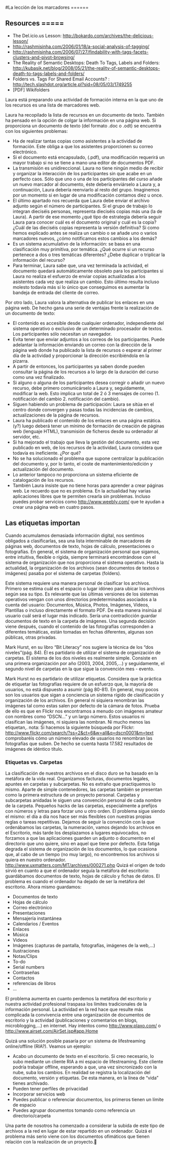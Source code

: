 #La lección de los marcadores ======

## Resources =====
  * The Del.icio.us Lesson: http://bokardo.com/archives/the-delicious-lesson/
  * http://rashmisinha.com/2006/01/18/a-social-analysis-of-tagging/
  * http://rashmisinha.com/2006/07/27/findability-with-tags-facets-clusters-and-pivot-browsing/
  * The Reality of Semantic Desktops: Death To Tags, Labels and Folders: http://kubasik.net/blog/2008/05/21/the-reality-of-semantic-desktops-death-to-tags-labels-and-folders/
  * Folders vs. Tags For Shared Email Accounts? : http://tech.slashdot.org/article.pl?sid=08/05/03/1749255
  * [PDF] Wikifolders


Laura está preparando una actividad de formación interna en la que uno de los recursos es una lista de marcadores web. 

Laura ha recopilado la lista de recursos en un documento de texto. También ha pensado en la opción de colgar la información en una página web. Si proporciona un documento de texto (del formato .doc o .odt) se encuentra con los siguientes problemas:

* Ha de realizar tantas copias como asistentes a la actividad de formación. Este obliga a que los asistentes proporcionen su correo electrónico.
* Si el documento está encapsulado, (.pdf), una modificación requerirá un mayor trabajo si no se tiene a mano una editor de documentos PDF.
* La transmisión es unidireccional. Laura no tiene ningún medio de recibir y organizar la interacción de los participantes sin que acabe en un perfecto caos. Sólo que uno o una de los participantes del curso añade un nuevo marcador al documento, éste debería enviárselo a Laura y, a continuación, Laura debería reenviarlo al resto del grupo. Imaginemos por un momento si en lugar de una modificación contamos diez u once.
* El último apartado nos recuerda que Laura debe enviar el archivo adjunto según el número de participantes. Si el grupo de trabajo lo integran dieciséis personas, representa dieciséis copias más una (la de Laura). A partir de ese momento ¿qué tipo de estrategia debería seguir Laura para conocer cuál es el documento original y cuál es la copia? ¿Cuál de las dieciséis copias representa la versión definitiva? Si como hemos explicado antes se realiza un cambio o se añade uno o varios marcadores nuevos, ¿cómo notificamos estos cambios a los demás?
* Es un sistema acumulativo de la información: se basa en una clasificación muy primitiva, por temática. ¿Qué ocurre si un recurso pertenece a dos o tres temáticas diferentes? ¿Debe duplicar o triplicar la información del recurso?
* Para terminar, Laura sabe que, una vez terminada la actividad, el documento quedará automáticamente obsoleto para los participantes si Laura no realiza el esfuerzo de enviar copias actualizadas a los asistentes cada vez que realiza un cambio. Esto último resulta incluso molesto todavía más si lo único que conseguimos es aumentar la bandeja de entrada del cliente de correo.

Por otro lado, Laura valora la alternativa de publicar los enlaces en una página web. De hecho gana una serie de ventajas frente la realización de un documento de texto:

* El contenido es accesible desde cualquier ordenador, independiente del sistema operativo o exclusivo de un determinado procesador de textos. Los participantes sólo necesitan un navegador.
* Evita tener que enviar adjuntos a los correos de los participantes. Puede adelantar la información enviando un correo con la dirección de la página web donde ha publicado la lista de recursos o esperar al primer día de la actividad y proporcionar la dirección escribiéndola en la pizarra.
* A partir de entonces, los participantes ya saben donde pueden consultar la página de los recursos a lo largo de la duración del curso como una vez finalizado.
* Si alguno o alguna de los participantes desea corregir o añadir un nuevo recurso, debe primero comunicárselo a Laura y, seguidamente, modificar la web. Esto implica un total de 2 ó 3 mensajes de correo (1. notificación del cambio 2. notificación del cambio). 
* Siguen habiendo un problema de participación: Laura se sitúa en el centro donde convergen y pasas todas las incidencias de cambios, actualizaciones de la página de recursos. 
* Laura ha publicado el contenido de los enlaces en una página estática.(y?) luego deberá tener un mínimo de formación de creación de páginas web (lenguaje HTML), transmisión de ficheros desde su ordenador al servidor, etc.
* Si ha mejorado el trabajo que lleva la gestión del documento, esta vez publicado en web, de los recursos de la actividad, Laura considera que todavía es ineficiente. ¿Por qué?
* No se ha solucionado el problema que supone centralizar la publicación del documento y, por lo tanto, el coste de mantenimiento/edición y actualización del documento.
* Lo anterior tampoco no proporciona un sistema eficiente de catalogación de los recursos.
* También Laura insiste que no tiene horas para aprender a crear páginas web. Le recuerdo que no es problema. En la actualidad hay varias aplicaciones libres que te permiten crearla sin problemas. Incluso puedes probar servicios como http://www.weebly.com/ que te ayudan a crear una página web en cuatro pasos.

## Las etiquetas importan 

Cuando acumulamos demasiada información digital, nos sentimos obligados a clasificarlas, sea una lista interminable de marcadores de páginas web, documentos de texto, hojas de cálculo, presentaciones o fotografías. En general, el sistema de organización personal que sigamos, entre intuitiva, flexible o rígida, siempre terminará encontrándose con el sistema de organización que nos proporciona el sistema operativo. Hasta la actualidad, la organización de los archivos (sean documentos de textos o imágenes) pasaba por el sistema de carpetas (folders).

Este sistema requiere una manera personal de clasificar los archivos. Primero se estima cuál es el espacio o lugar idóneo para ubicar los archivos según sea su tipo. Es relevante que las últimas versiones de los sistemas operativos vengan con unos directorios predeterminados asociados a la cuenta del usuario: Documentos, Música, Photos, Imágenes, Videos, Plantillas o incluso directamente el formato PDF. De esta manera insinúa al usuario cuál será el lugar más indicado. Sería una contradicción guardar documentos de texto en la carpeta de imágenes. Una segunda decisión viene después, cuando el contenido de las fotografías corresponden a diferentes temáticas, están tomadas en fechas diferentes, algunas son públicas, otras privadas.

Mark Hurst, en su libro “Bit Literacy” nos sugiere la técnica de los “dos niveles”(pág. 84). Él es partidario de utilizar el sistema de organización de carpetas. El sistema de los dos niveles es realmente simple. Consiste en una primera organización por año (2003, 2004, 2005,…) y seguidamente, el segundo nivel de carpetas en la que sigue la convención mes - evento.

Mark Hurst no es partidario de utilizar etiquetas. Considera que la práctica de etiquetar las fotografías requiere de un esfuerzo que, la mayoría de usuarios, no está dispuesto a asumir (pág 80-81). En general, muy pocos son los usuarios que sigan a conciencia un sistema rígido de clasificación y organización de los archivos. En general ni siquiera renombran las imágenes tal como estas salen por defecto de la cámara de fotos. Prueba de ello es que en Flickr nos encontramos a menudo con imágenes amateur con nombres como “DSCN…” y un largo número. Estos usuarios ni clasifican las imágenes, ni siquiera las nombran. Ni mucho menos las etiquetan,.
nota: Si hacemos la siguiente búsqueda por Flickr: http://www.flickr.com/search/?ss=2&ct=6&w=all&q=dscn0001&m=text comprobaréis cómo un número elevado de usuarios no renombran las fotografías que suben. De hecho se cuenta hasta 17.582 resultados de imágenes de idéntico título.

### Etiquetas vs. Carpetas 

La clasificación de nuestros archivos en el disco duro se ha basado en la metáfora de la vida real. Organizamos facturas, documentos legales, apuntes en carpetas y subcarpetas. No es extraño que practiquemos lo mismo. Aparte de simple contenedores, las carpetas también se presentan como la primera estructura de un proyecto personal. Carpetas y subcarpetas anidadas le siguen una convención personal de cada nombre de la carpeta. Pequeños hacks de las carpetas, especialmente a prefijos con números y letras para forzar uno u otro orden.
El problema sigue siendo el mismo: el día a día nos hace ser más flexibles con nuestras propias reglas o tareas repetitivas. Dejamos de seguir la convención con la que ordenábamos las carpetas, la numeración, vamos dejando los archivos en el Escritorio, más tarde los desplazamos a lugares equivocados, no forzamos a que las aplicaciones guarden un adjunto o documento en el directorio que uno quiere, sino en aquel que tiene por defecto. Esta fatiga degrada el sistema de organización de los documentos, lo que ocasiona que, al cabo de un tiempo (no muy largo), no encontremos los archivos si quiera en nuestro ordenador.
http://www.uxmatters.com/MT/archives/000271.php
Quizá el origen de todo sirvió en cuanto a que el ordenador seguía la metáfora del escritorio: guardábamos documentos de texto, hojas de cálculo y fichas de datos. El problema es cuando el ordenador ha dejado de ser la metáfora del escritorio. Ahora mismo guardamos:

  * Documentos de texto
  * Hojas de cálculo
  * Correo electrónico
  * Presentaciones
  * Mensajería instantánea
  * Calendarios / Eventos 
  * Enlaces
  * Música
  * Videos
  * Imágenes (capturas de pantalla, fotografías, imágenes de la web,…)
  * Ilustraciones
  * Notas/Clips
  * To-do
  * Serial numbers
  * Contraseñas
  * Contactos
  * referencias de libros
  * ...

El problema aumenta en cuanto perdemos la metáfora del escritorio y nuestra actividad profesional traspasa los límites tradicionales de la información personal. La actividad en la red hace que resulte más complicada la convivencia entre una organización de documentos de escritorio y la actividad (publicaciones y comentarios en blogs, microblogging,…) en internet.
Hay intentos como http://www.plaxo.com/ o http://www.airset.com/AirSet.jsp#app.Home

Quizá una solución posible pasaría por un sistema de lifestreaming online/offline (RIA?). Veamos un ejemplo:

  * Acabo un documento de texto en el escritorio. Si creo necesario, lo subo mediante un cliente RIA a mi espacio de lifestreaming. Este cliente podría trabajar offline, esperando a que, una vez sincronizado con la nube, suba los cambios. En realidad se registra la localización del documento, versión y etiquetas. De esta manera, en la línea de “vida” tienes archivado. 
  * Pueden tener perfiles de privacidad
  * Incorporar servicios web 
  * Puedes publicar o referenciar documentos, los primeros tienen un límite de espacio
  * Puedes agrupar documentos tomando como referencia un directorio/carpeta 

Una parte de nosotros ha comenzado a considerar la subida de este tipo de archivos a la red en lugar de estar repartido en un ordenador. Quizá el problema más serio viene con los documentos ofimáticos que tienen relación con la realización de un proyecto.